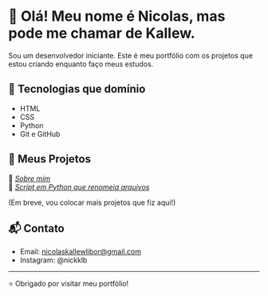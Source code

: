 # 👋 Olá! Meu nome é Nicolas, mas pode me chamar de Kallew.

Sou um desenvolvedor iniciante. Este é meu portfólio com os projetos que estou criando enquanto faço meus estudos.

## 🧰 Tecnologias que domínio

- HTML
- CSS
- Python
- Git e GitHub

## 📂 Meus Projetos

🔹 *[Sobre mim](https://kallew123.github.io/Sobre-mim/)*  
🔹 *[Script em Python que renomeia arquivos](https://github.com/seuusuario/nome-do-projeto)*

(Em breve, vou colocar mais projetos que fiz aqui!)

## 📬 Contato

- Email: nicolaskallewlibor@gmail.com
- Instagram: @nickklb

---

⭐ Obrigado por visitar meu portfólio!
